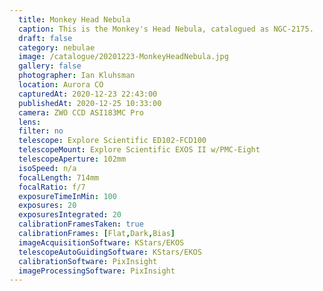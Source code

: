 ```yaml
---
  title: Monkey Head Nebula
  caption: This is the Monkey's Head Nebula, catalogued as NGC-2175.
  draft: false
  category: nebulae
  image: /catalogue/20201223-MonkeyHeadNebula.jpg
  gallery: false
  photographer: Ian Kluhsman
  location: Aurora CO
  capturedAt: 2020-12-23 22:43:00
  publishedAt: 2020-12-25 10:33:00
  camera: ZWO CCD ASI183MC Pro
  lens: 
  filter: no
  telescope: Explore Scientific ED102-FCD100
  telescopeMount: Explore Scientific EXOS II w/PMC-Eight
  telescopeAperture: 102mm
  isoSpeed: n/a
  focalLength: 714mm
  focalRatio: f/7
  exposureTimeInMin: 100
  exposures: 20
  exposuresIntegrated: 20
  calibrationFramesTaken: true
  calibrationFrames: [Flat,Dark,Bias]
  imageAcquisitionSoftware: KStars/EKOS
  telescopeAutoGuidingSoftware: KStars/EKOS
  calibrationSoftware: PixInsight
  imageProcessingSoftware: PixInsight
---
```

